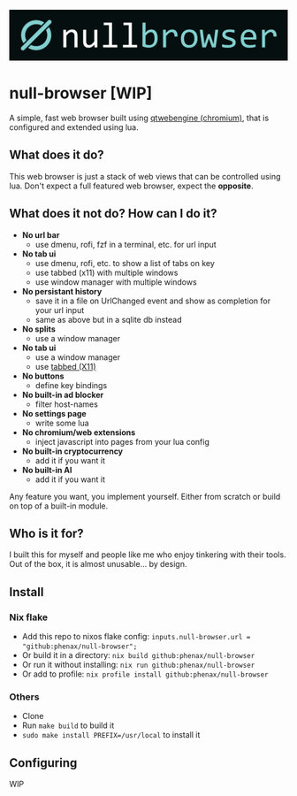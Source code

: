 ![null-browser](./media/banner.png)

# null-browser [WIP]
A simple, fast web browser built using [qtwebengine (chromium)](https://wiki.qt.io/QtWebEngine), that is configured and extended using lua.

## What does it do?
This web browser is just a stack of web views that can be controlled using lua. Don't expect a full featured web browser, expect the **opposite**.

## What does it not do? How can I do it?
- **No url bar**
  - use dmenu, rofi, fzf in a terminal, etc. for url input
- **No tab ui**
  - use dmenu, rofi, etc. to show a list of tabs on key
  - use tabbed (x11) with multiple windows 
  - use window manager with multiple windows
- **No persistant history**
  - save it in a file on UrlChanged event and show as completion for your url input
  - same as above but in a sqlite db instead
- **No splits**
  - use a window manager
- **No tab ui**
  - use a window manager
  - use [tabbed (X11)](https://tools.suckless.org/tabbed/)
- **No buttons**
  - define key bindings
- **No built-in ad blocker**
  - filter host-names
- **No settings page**
  - write some lua
- **No chromium/web extensions**
  - inject javascript into pages from your lua config
- **No built-in cryptocurrency**
  - add it if you want it
- **No built-in AI**
  - add it if you want it

Any feature you want, you implement yourself. Either from scratch or build on top of a built-in module.

## Who is it for?
I built this for myself and people like me who enjoy tinkering with their tools.
Out of the box, it is almost unusable... by design.

## Install
### Nix flake
- Add this repo to nixos flake config: `inputs.null-browser.url = "github:phenax/null-browser";`
- Or build it in a directory: `nix build github:phenax/null-browser`
- Or run it without installing: `nix run github:phenax/null-browser`
- Or add to profile: `nix profile install github:phenax/null-browser`

### Others
- Clone
- Run `make build` to build it
- `sudo make install PREFIX=/usr/local` to install it

## Configuring
WIP

